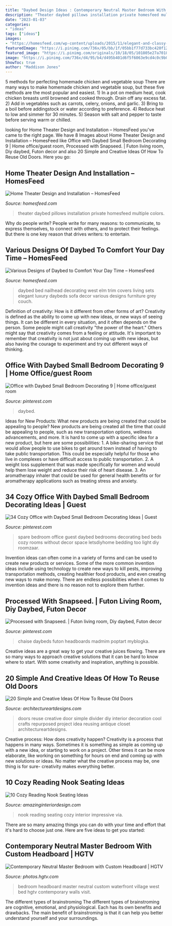 ```yaml
---
title: "Daybed Design Ideas : Contemporary Neutral Master Bedroom With Custom Headboard"
description: "Theater daybed pillows installation private homesfeed multiple colors"
date: "2023-01-03"
categories:
- "ideas"
tags: ["ideas"]
images:
- "https://homesfeed.com/wp-content/uploads/2015/11/elegant-and-classy-white-gray-daybed-design-with-various-cushions-idea-with-grayand-golden-accent-and-chevron-white-area-rug-with-wooden-round-small-coffee-table.jpg"
featuredImage: "https://i.pinimg.com/736x/05/bb/1f/05bb1f77d733bc420f12e119e68075a6.jpg"
featured_image: "https://i.pinimg.com/originals/10/18/05/101805e27a7018ae1099f7d3d51d4821.jpg"
image: "https://i.pinimg.com/736x/d4/95/b4/d495b401d6f5f6063e9cd4c0c9b0ec09.jpg"
ShowToc: true
author: "Maddison Jones"
---
```



5 methods for perfecting homemade chicken and vegetable soup
There are many ways to make homemade chicken and vegetable soup, but these five methods are the most popular and easiest. 1) In a pot on medium heat, cook chicken breasts until browned and cooked through. Drain off any excess fat. 2) Add in vegetables such as carrots, celery, onions, and garlic. 3) Bring to a boil before addingstock or water according to preference. 4) Reduce heat to low and simmer for 30 minutes. 5) Season with salt and pepper to taste before serving warm or chilled.

	

		
looking for Home Theater Design and Installation – HomesFeed you've came to the right page. We have 8 Images about Home Theater Design and Installation – HomesFeed like Office with Daybed Small Bedroom Decorating 9 | Home office/guest room, Processed with Snapseed. | Futon living room, Diy daybed, Futon decor and also 20 Simple and Creative Ideas Of How To Reuse Old Doors. Here you go:
		
    
## Home Theater Design And Installation – HomesFeed

<img loading=lazy src="https://homesfeed.com/wp-content/uploads/2015/07/square-patterned-large-daybed-in-multiple-colors-for-private-home-theater-a-large-screen-multiple-colors-pillows.png" onerror="this.onerror=null;this.src='https://tse2.mm.bing.net/th?id=OIP.CcmPxngQNhIBpSidhfSLXQHaE4&amp;pid=15.1';" alt="Home Theater Design and Installation – HomesFeed">

_Source: homesfeed.com_

>theater daybed pillows installation private homesfeed multiple colors. 

	

Why do people write?
People write for many reasons: to communicate, to express themselves, to connect with others, and to protect their feelings. But there is one key reason that drives writers: to entertain.

    
## Various Designs Of Daybed To Comfort Your Day Time – HomesFeed

<img loading=lazy src="https://homesfeed.com/wp-content/uploads/2015/11/elegant-and-classy-white-gray-daybed-design-with-various-cushions-idea-with-grayand-golden-accent-and-chevron-white-area-rug-with-wooden-round-small-coffee-table.jpg" onerror="this.onerror=null;this.src='https://tse4.mm.bing.net/th?id=OIP.SyStt96aG7VhKuR18PcMjgHaHa&amp;pid=15.1';" alt="Various Designs of Daybed to Comfort Your Day Time – HomesFeed">

_Source: homesfeed.com_

>daybed bed nailhead decorating west elm trim covers living sets elegant luxury daybeds sofa decor various designs furniture grey couch. 

	

Definition of creativity: How is it different from other forms of art?
Creativity is defined as the ability to come up with new ideas, or new ways of seeing things. It can be different in every situation, and it often depends on the person. Some people might call creativity "the power of the heart." Others might say that creativity comes from a feeling or attitude. It's important to remember that creativity is not just about coming up with new ideas, but also having the courage to experiment and try out different ways of thinking.

    
## Office With Daybed Small Bedroom Decorating 9 | Home Office/guest Room

<img loading=lazy src="https://i.pinimg.com/736x/d4/95/b4/d495b401d6f5f6063e9cd4c0c9b0ec09.jpg" onerror="this.onerror=null;this.src='https://tse1.mm.bing.net/th?id=OIP.VCIevhcZw714fd2O4LlrxgHaK1&amp;pid=15.1';" alt="Office with Daybed Small Bedroom Decorating 9 | Home office/guest room">

_Source: pinterest.com_

>daybed. 

	

Ideas for New Products: What new products are being created that could be appealing to people?
New products are being created all the time that could be appealing to people, such as new transportation options, wellness advancements, and more. It is hard to come up with a specific idea for a new product, but here are some possibilities: 1. A bike-sharing service that would allow people to use bikes to get around town instead of having to take public transportation. This could be especially helpful for those who live in complexes or have difficult access to public transportation. 2. A weight loss supplement that was made specifically for women and would help them lose weight and reduce their risk of heart disease. 3. An aromatherapy inhaler that could be used for general health benefits or for aromatherapy applications such as treating stress and anxiety. 
    
## 34 Cozy Office With Daybed Small Bedroom Decorating Ideas | Guest

<img loading=lazy src="https://i.pinimg.com/736x/05/bb/1f/05bb1f77d733bc420f12e119e68075a6.jpg" onerror="this.onerror=null;this.src='https://tse4.mm.bing.net/th?id=OIP.VVmU94an2Q_7YrWD_sx4oQHaJ4&amp;pid=15.1';" alt="34 Cozy Office with Daybed Small Bedroom Decorating Ideas | Guest">

_Source: pinterest.com_

>spare bedroom office guest daybed bedrooms decorating bed beds cozy rooms without decor space letsdiyhome bedding too light diy roomzaar. 

	

Invention ideas can often come in a variety of forms and can be used to create new products or services. Some of the more common invention ideas include using technology to create new ways to kill pests, improving transportation methods, creating healthier food products, and even creating new ways to make money. There are endless possibilities when it comes to invention ideas and there is no reason not to explore them further.

    
## Processed With Snapseed. | Futon Living Room, Diy Daybed, Futon Decor

<img loading=lazy src="https://i.pinimg.com/originals/10/18/05/101805e27a7018ae1099f7d3d51d4821.jpg" onerror="this.onerror=null;this.src='https://tse4.mm.bing.net/th?id=OIP.we3aJ2HKtsNUv8bLDHbAcgHaLJ&amp;pid=15.1';" alt="Processed with Snapseed. | Futon living room, Diy daybed, Futon decor">

_Source: pinterest.com_

>chaise daybeds futon headboards madmim poptart myblogka. 

	

Creative ideas are a great way to get your creative juices flowing. There are so many ways to approach creative solutions that it can be hard to know where to start. With some creativity and inspiration, anything is possible.

    
## 20 Simple And Creative Ideas Of How To Reuse Old Doors

<img loading=lazy src="http://www.architectureartdesigns.com/wp-content/uploads/2013/04/ArchitectureArtDesigns-152.jpg" onerror="this.onerror=null;this.src='https://tse2.mm.bing.net/th?id=OIP.ngN-VJzFRgJgV8xr-xsFGAHaJC&amp;pid=15.1';" alt="20 Simple and Creative Ideas Of How To Reuse Old Doors">

_Source: architectureartdesigns.com_

>doors reuse creative door simple divider diy interior decoration cool crafts repurposed project idea reusing antique closet architectureartdesigns. 

	

Creative process: How does creativity happen?
Creativity is a process that happens in many ways. Sometimes it is something as simple as coming up with a new idea, or starting to work on a project. Other times it can be more elaborate, like working on something for hours on end and coming up with new solutions or ideas. No matter what the creative process may be, one thing is for sure- creativity makes everything better.

    
## 10 Cozy Reading Nook Seating Ideas

<img loading=lazy src="http://www.amazinginteriordesign.com/wp-content/uploads/2017/08/10-Cozy-Reading-Nook-Seating-Ideas-2.jpg" onerror="this.onerror=null;this.src='https://tse4.mm.bing.net/th?id=OIP.1n55OzRJV185AaAMJFpJ1AHaLJ&amp;pid=15.1';" alt="10 Cozy Reading Nook Seating Ideas">

_Source: amazinginteriordesign.com_

>nook reading seating cozy interior impressive via. 

	

There are so many amazing things you can do with your time and effort that it's hard to choose just one. Here are five ideas to get you started: 

    
## Contemporary Neutral Master Bedroom With Custom Headboard | HGTV

<img loading=lazy src="https://hgtvhome.sndimg.com/content/dam/images/hgtv/fullset/2016/7/5/0/Chango_West-Village-Waterfront_20.jpg.rend.hgtvcom.966.1352.suffix/1467738048927.jpeg" onerror="this.onerror=null;this.src='https://tse3.mm.bing.net/th?id=OIP.jzF58jzkgu_Ut36bjJV0rQHaKX&amp;pid=15.1';" alt="Contemporary Neutral Master Bedroom with Custom Headboard | HGTV">

_Source: photos.hgtv.com_

>bedroom headboard master neutral custom waterfront village west bed hgtv contemporary walls visit. 

	

The different types of brainstroming
The different types of brainstroming are cognitive, emotional, and physiological. Each has its own benefits and drawbacks. The main benefit of brainstroming is that it can help you better understand yourself and your surroundings.


